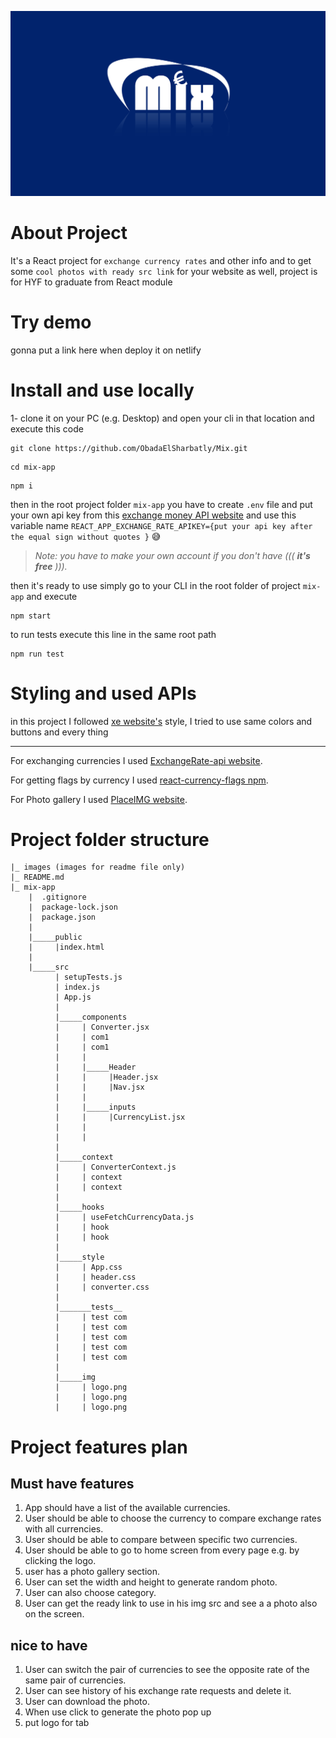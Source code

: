 ![This is an image](./images/mix_logo.jpg)

# About Project

It's a React project for `exchange currency rates` and other info and to get some `cool photos with ready src link` for your website as well, project is for HYF to graduate from React module

# Try demo

gonna put a link here when deploy it on netlify

# Install and use locally

1- clone it on your PC (e.g. Desktop) and open your cli in that location and execute this code

```
git clone https://github.com/ObadaElSharbatly/Mix.git
```

```
cd mix-app
```

```
npm i
```

then in the root project folder `mix-app` you have to create `.env` file and put your own api key from this [exchange money API website](https://www.exchangerate-api.com/)
and use this variable name `REACT_APP_EXCHANGE_RATE_APIKEY={put your api key after the equal sign without quotes }` :sweat_smile:

> _Note: you have to make your own account if you don't have ((( **it's free** )))._

then it's ready to use
simply go to your CLI in the root folder of project `mix-app` and execute

```
npm start
```

to run tests execute this line in the same root path

```
npm run test
```

# Styling and used APIs

in this project I followed [xe website's](https://www.xe.com/) style, I tried to use same colors and buttons and every thing

---

For exchanging currencies I used [ExchangeRate-api website](https://www.exchangerate-api.com/).

For getting flags by currency I used [react-currency-flags npm](https://www.npmjs.com/package/react-currency-flags).

For Photo gallery I used [PlaceIMG website](http://placeimg.com/).

# Project folder structure

```
|_ images (images for readme file only)
|_ README.md
|_ mix-app
    |  .gitignore
    |  package-lock.json
    |  package.json
    |
    |_____public
    |     |index.html
    |
    |_____src
          | setupTests.js
          | index.js
          | App.js
          |
          |_____components
          |     | Converter.jsx
          |     | com1
          |     | com1
          |     |
          |     |_____Header
          |     |     |Header.jsx
          |     |     |Nav.jsx
          |     |
          |     |_____inputs
          |     |     |CurrencyList.jsx
          |     |
          |     |
          |
          |_____context
          |     | ConverterContext.js
          |     | context
          |     | context
          |
          |_____hooks
          |     | useFetchCurrencyData.js
          |     | hook
          |     | hook
          |
          |_____style
          |     | App.css
          |     | header.css
          |     | converter.css
          |
          |_______tests__
          |     | test com
          |     | test com
          |     | test com
          |     | test com
          |     | test com
          |
          |_____img
          |     | logo.png
          |     | logo.png
          |     | logo.png
```

# Project features plan

## Must have features

1. App should have a list of the available currencies.
2. User should be able to choose the currency to compare exchange rates with all currencies.
3. User should be able to compare between specific two currencies.
4. User should be able to go to home screen from every page e.g. by clicking the logo.
5. user has a photo gallery section.
6. User can set the width and height to generate random photo.
7. User can also choose category.
8. User can get the ready link to use in his img src and see a a photo also on the screen.

## nice to have

1. User can switch the pair of currencies to see the opposite rate of the same pair of currencies.
2. User can see history of his exchange rate requests and delete it.
3. User can download the photo.
4. When use click to generate the photo pop up
5. put logo for tab
